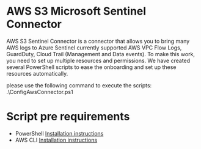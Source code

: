 
# AWS S3 Microsoft Sentinel Connector
AWS S3 Sentinel Connector is a connector that allows you to bring many AWS logs to Azure Sentinel currently supported AWS VPC Flow Logs, GuardDuty, Cloud Trail (Management and Data events). To make this work, you need to set up multiple resources and permissions.
We have created several PowerShell scripts to ease the onboarding and set up these resources automatically.

please use the following command to execute the scripts: .\ConfigAwsConnector.ps1

# Script pre requirements 
* PowerShell [Installation instructions](https://docs.microsoft.com/powershell/scripting/install/installing-powershell?view=powershell-7.1)
* AWS CLI [Installation instructions](https://docs.aws.amazon.com/cli/latest/userguide/install-cliv2.html)
